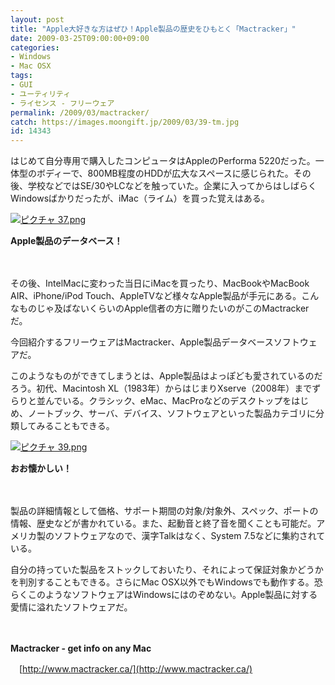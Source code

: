 ```yaml
---
layout: post
title: "Apple大好きな方はぜひ！Apple製品の歴史をひもとく「Mactracker」"
date: 2009-03-25T09:00:00+09:00
categories:
- Windows
- Mac OSX
tags: 
- GUI
- ユーティリティ
- ライセンス - フリーウェア
permalink: /2009/03/mactracker/
catch: https://images.moongift.jp/2009/03/39-tm.jpg
id: 14343
---
```

はじめて自分専用で購入したコンピュータはAppleのPerforma 5220だった。一体型のボディーで、800MB程度のHDDが広大なスペースに感じられた。その後、学校などではSE/30やLCなどを触っていた。企業に入ってからはしばらくWindowsばかりだったが、iMac（ライム）を買った覚えはある。

  

[![ピクチャ 37.png](https://images.moongift.jp/2009/03/37-tm.jpg)](https://images.moongift.jp/2009/03/37.png)  
  
**Apple製品のデータベース！**

  

　

  

その後、IntelMacに変わった当日にiMacを買ったり、MacBookやMacBook AIR、iPhone/iPod Touch、AppleTVなど様々なApple製品が手元にある。こんなものじゃ及ばないくらいのApple信者の方に贈りたいのがこのMactrackerだ。

  

今回紹介するフリーウェアはMactracker、Apple製品データベースソフトウェアだ。

  
<!--more-->

このようなものができてしまうとは、Apple製品はよっぽども愛されているのだろう。初代、Macintosh XL（1983年）からはじまりXserve（2008年）までずらりと並んでいる。クラシック、eMac、MacProなどのデスクトップをはじめ、ノートブック、サーバ、デバイス、ソフトウェアといった製品カテゴリに分類してみることもできる。

  

[![ピクチャ 39.png](https://images.moongift.jp/2009/03/39-tm.jpg)](https://images.moongift.jp/2009/03/391.png)  
  
**おお懐かしい！**

  

　

  

製品の詳細情報として価格、サポート期間の対象/対象外、スペック、ポートの情報、歴史などが書かれている。また、起動音と終了音を聞くことも可能だ。アメリカ製のソフトウェアなので、漢字Talkはなく、System 7.5などに集約されている。

  

自分の持っていた製品をストックしておいたり、それによって保証対象かどうかを判別することもできる。さらにMac OSX以外でもWindowsでも動作する。恐らくこのようなソフトウェアはWindowsにはのぞめない。Apple製品に対する愛情に溢れたソフトウェアだ。

  

　

  

**Mactracker - get info on any Mac**  
  
　[http://www.mactracker.ca/](http://www.mactracker.ca/)

  
